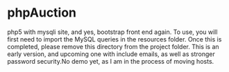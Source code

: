 phpAuction
==========

php5 with mysqli site, and yes, bootstrap front end again. To use, you will first need to import the MySQL queries in the resources folder. Once this is completed, please remove this directory from the project folder. This is an early version, and upcoming one with include emails, as well as stronger password security.No demo yet, as I am in the process of moving hosts.
